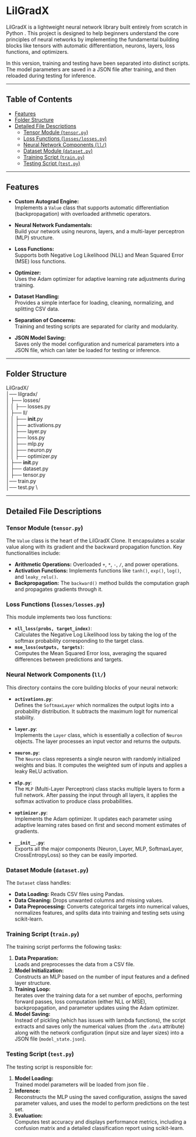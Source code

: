 # LilGradX 

LilGradX is a lightweight neural network library built entirely from scratch in Python . This project is designed to help beginners understand the core principles of neural networks by implementing the fundamental building blocks like tensors with automatic differentiation, neurons, layers, loss functions, and optimizers.

In this version, training and testing have been separated into distinct scripts. The model parameters are saved in a JSON file after training, and then reloaded during testing for inference.

---

## Table of Contents

- [Features](#features)
- [Folder Structure](#folder-structure)
- [Detailed File Descriptions](#detailed-file-descriptions)
  - [Tensor Module (`tensor.py`)](#tensor-module-tensorpy)
  - [Loss Functions (`losses/losses.py`)](#loss-functions-losseslossespy)
  - [Neural Network Components (`ll/`)](#neural-network-components-ll)
  - [Dataset Module (`dataset.py`)](#dataset-module-datasetpy)
  - [Training Script (`train.py`)](#training-script-trainpy)
  - [Testing Script (`test.py`)](#testing-script-testpy)


---

## Features

- **Custom Autograd Engine:**  
  Implements a `Value` class that supports automatic differentiation (backpropagation) with overloaded arithmetic operators.
  
- **Neural Network Fundamentals:**  
  Build your network using neurons, layers, and a multi-layer perceptron (MLP) structure.
  
- **Loss Functions:**  
  Supports both Negative Log Likelihood (NLL) and Mean Squared Error (MSE) loss functions.
  
- **Optimizer:**  
  Uses the Adam optimizer for adaptive learning rate adjustments during training.
  
- **Dataset Handling:**  
  Provides a simple interface for loading, cleaning, normalizing, and splitting CSV data.
  
- **Separation of Concerns:**  
  Training and testing scripts are separated for clarity and modularity.
  
- **JSON Model Saving:**  
  Saves only the model configuration and numerical parameters  into a JSON file, which can later be loaded for testing or inference.

---

## Folder Structure
LilGradX/ \
│── lilgradx/ \
│   ├── losses/ \
│   │   ├── losses.py \
│   ├── ll/ \
│   │   ├── __init__.py \
│   │   ├── activations.py \
│   │   ├── layer.py \
│   │   ├── loss.py \
│   │   ├── mlp.py \
│   │   ├── neuron.py \
│   │   ├── optimizer.py \
│   ├── __init__.py \
│   ├── dataset.py \
│   ├── tensor.py \
│── train.py \
│── test.py \

---

## Detailed File Descriptions

### Tensor Module (`tensor.py`)

The `Value` class is the heart of the LilGradX Clone. It encapsulates a scalar value along with its gradient and the backward propagation function. Key functionalities include:
- **Arithmetic Operations:** Overloaded `+`, `*`, `-`, `/`, and power operations.
- **Activation Functions:** Implements functions like `tanh()`, `exp()`, `log()`, and `leaky_relu()`.
- **Backpropagation:** The `backward()` method builds the computation graph and propagates gradients through it.

### Loss Functions (`losses/losses.py`)

This module implements two loss functions:
- **`nll_loss(probs, target_index)`**:  
  Calculates the Negative Log Likelihood loss by taking the log of the softmax probability corresponding to the target class.
- **`mse_loss(outputs, targets)`**:  
  Computes the Mean Squared Error loss, averaging the squared differences between predictions and targets.

### Neural Network Components (`ll/`)

This directory contains the core building blocks of your neural network:

- **`activations.py`**:  
  Defines the `SoftmaxLayer` which normalizes the output logits into a probability distribution. It subtracts the maximum logit for numerical stability.
  
- **`layer.py`**:  
  Implements the `Layer` class, which is essentially a collection of `Neuron` objects. The layer processes an input vector and returns the outputs.
  
- **`neuron.py`**:  
  The `Neuron` class represents a single neuron with randomly initialized weights and bias. It computes the weighted sum of inputs and applies a leaky ReLU activation.
  
- **`mlp.py`**:  
  The `MLP` (Multi-Layer Perceptron) class stacks multiple layers to form a full network. After passing the input through all layers, it applies the softmax activation to produce class probabilities.
  
- **`optimizer.py`**:  
  Implements the Adam optimizer. It updates each parameter using adaptive learning rates based on first and second moment estimates of gradients.
  
- **`__init__.py`**:  
  Exports all the major components (Neuron, Layer, MLP, SoftmaxLayer, CrossEntropyLoss) so they can be easily imported.

### Dataset Module (`dataset.py`)

The `Dataset` class handles:
- **Data Loading:** Reads CSV files using Pandas.
- **Data Cleaning:** Drops unwanted columns and missing values.
- **Data Preprocessing:** Converts categorical targets into numerical values, normalizes features, and splits data into training and testing sets using scikit-learn.

### Training Script (`train.py`)

The training script performs the following tasks:
1. **Data Preparation:**  
   Loads and preprocesses the data from a CSV file.
2. **Model Initialization:**  
   Constructs an MLP based on the number of input features and a defined layer structure.
3. **Training Loop:**  
   Iterates over the training data for a set number of epochs, performing forward passes, loss computation (either NLL or MSE), backpropagation, and parameter updates using the Adam optimizer.
4. **Model Saving:**  
   Instead of pickling (which has issues with lambda functions), the script extracts and saves only the numerical values (from the `.data` attribute) along with the network configuration (input size and layer sizes) into a JSON file (`model_state.json`).

### Testing Script (`test.py`)

The testing script is responsible for:
1. **Model Loading:**  
   Trained model parameters will be loaded from json file .
2. **Inference:**  
   Reconstructs the MLP using the saved configuration, assigns the saved parameter values, and uses the model to perform predictions on the test set.
3. **Evaluation:**  
   Computes test accuracy and displays performance metrics, including a confusion matrix and a detailed classification report using scikit-learn.

